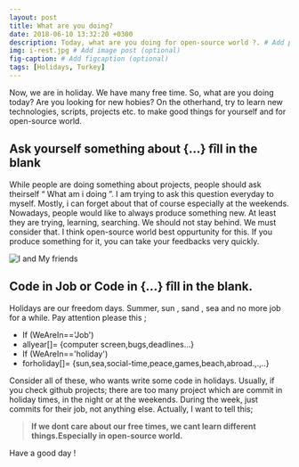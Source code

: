 ```yaml
---
layout: post
title: What are you doing?
date: 2018-06-10 13:32:20 +0300
description: Today, what are you doing for open-source world ?. # Add post description (optional)
img: i-rest.jpg # Add image post (optional)
fig-caption: # Add figcaption (optional)
tags: [Holidays, Turkey]
---
```

Now, we are in holiday. We have many free time. So, what are you doing today? Are you looking for new hobies? On the otherhand, try to learn new technologies, scripts, projects etc. to make good things for yourself and for open-source world.

## Ask yourself something about {...} fîll in the blank
While people are doing something about projects, people should ask theirself “ What am i doing ”. I am trying to ask this question everyday to myself. Mostly, i can forget about that of course especially at the weekends. Nowadays, people would like to always produce something new. At least they are trying, learning, searching. We should not stay behind. We must consider that. I think open-source world best oppurtunity for this. If you produce something for it, you can take your feedbacks very quickly.

![I and My friends]({{site.baseurl}}/assets/img/we-in-rest.jpg)

## Code in Job or Code in {...} fîll in the blank.

Holidays are our freedom days. Summer, sun , sand , sea and no more job for a while. Pay attention please this ; 
* If (WeAreIn=='Job')
* allyear[]= {computer screen,bugs,deadlines...} 
* If (WeAreIn=='holiday')
* forholiday[]= {sun,sea,social-time,peace,games,beach,abroad.,.,..}

Consider all of these, who wants write some code in holidays. Usually, if you check github projects; there are too many project which are commit in holiday times, in the night or at the weekends. During the week, just commits for their job, not anything else. Actually, I want to tell this; 
> **If we dont care about our free times, we cant learn different things.Especially in open-source world.**

Have a good day !

